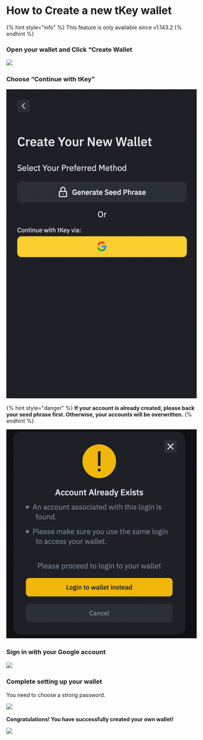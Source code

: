 # How to Create a new tKey wallet

{% hint style="info" %}
This feature is only available since v1.143.2
{% endhint %}

### **Open your wallet and Click “Create Wallet**

![](https://lh4.googleusercontent.com/e92IYV48v25RPhyL3ZYw2CniYGb3dlLfJj9ARcIeiS4c5734CZqWxAAUNI-FVUmgT\_uPFgYqtFuxu0ldUJvyoPSzO9Fqnz4Yc50UE6yohYiTcQIE5ocym0DEAR9JJYRxwFlwmvrl)

### **Choose “Continue with tKey”**

![](<../../.gitbook/assets/image (34).png>)

{% hint style="danger" %}
**If your account is already created, please back your seed phrase first. Otherwise, your accounts will be overwritten.**&#x20;
{% endhint %}

![](<../../.gitbook/assets/image (35).png>)

### **Sign in with your Google account**

![](https://lh6.googleusercontent.com/f8X5M7bJWOdCER7fUGJNlsr7SmVkcpCbu3dNz3yWtjpIvK1pDXtRWpt094ndBgj9ym6njii4WkPkLiKUmz\_Y0LqxCUTq1QTOerVrcxQAxE9funsXTUPL67z4UYSfhqmclGDrmqTX)



### **Complete setting up your wallet**

You need to choose a strong password.&#x20;

![](https://lh4.googleusercontent.com/NB5UpLnxoYd8uw1YqovRYxhJk2sZp8WBFD1B5TS56qLA6uGqkLxCOlapyHpkYOLi793oophHfpigr8G8YBNgBCi4ibulRfho1iT94pFTSIwlrXvFpLXrq-P1W9nRiRCtAdbGU-uz)

**Congratulations! You have successfully created your own wallet!**

![](https://lh3.googleusercontent.com/5v\_qdryXVSfx7uXML\_jnvkYFM6\_RsQUv2b7lPJeHCUlfCrxgvf0aiS0d4UcCCZj0W7ELT5ux3gHpbbxSoro7uSfU8aBSZ\_wvNaP1xLMcCfHoDwTMbVTRmwE\_1weob2dTYttdh4c\_)

